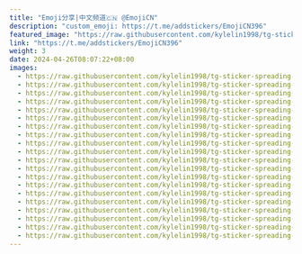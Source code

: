 ```yaml
---
title: "Emoji分享|中文频道🇨🇳 @EmojiCN"
description: "custom_emoji: https://t.me/addstickers/EmojiCN396"
featured_image: "https://raw.githubusercontent.com/kylelin1998/tg-sticker-spreading-worldwide-images/main/img/74059994-2a0a-4364-8cf8-881d92ff8773.jpg"
link: "https://t.me/addstickers/EmojiCN396"
weight: 3
date: 2024-04-26T08:07:22+08:00
images:
  - https://raw.githubusercontent.com/kylelin1998/tg-sticker-spreading-worldwide-images/main/img/74059994-2a0a-4364-8cf8-881d92ff8773.jpg
  - https://raw.githubusercontent.com/kylelin1998/tg-sticker-spreading-worldwide-images/main/img/c4079b94-1961-4019-84f5-dff77cfd6a9d.jpg
  - https://raw.githubusercontent.com/kylelin1998/tg-sticker-spreading-worldwide-images/main/img/56bcf281-9420-44ac-a223-0436ff82c1a0.jpg
  - https://raw.githubusercontent.com/kylelin1998/tg-sticker-spreading-worldwide-images/main/img/0c2219b8-76bb-46c3-b580-23b756c00875.jpg
  - https://raw.githubusercontent.com/kylelin1998/tg-sticker-spreading-worldwide-images/main/img/f70026b7-e015-4b32-a5ba-0f5da9d4099a.jpg
  - https://raw.githubusercontent.com/kylelin1998/tg-sticker-spreading-worldwide-images/main/img/61866e56-de6d-46cb-974b-4cd6868f21ac.jpg
  - https://raw.githubusercontent.com/kylelin1998/tg-sticker-spreading-worldwide-images/main/img/b6e583a2-6089-4c94-95dc-87b90d8d6d5a.jpg
  - https://raw.githubusercontent.com/kylelin1998/tg-sticker-spreading-worldwide-images/main/img/d5586741-802a-486f-b9f3-16a35df43290.jpg
  - https://raw.githubusercontent.com/kylelin1998/tg-sticker-spreading-worldwide-images/main/img/c6c3d72b-7bad-4c5b-966e-57b909675990.jpg
  - https://raw.githubusercontent.com/kylelin1998/tg-sticker-spreading-worldwide-images/main/img/e3742a9a-220a-4c64-a6b4-2200bfc4f53b.jpg
  - https://raw.githubusercontent.com/kylelin1998/tg-sticker-spreading-worldwide-images/main/img/4af7ff6b-4edc-445a-9ea5-a56792a01c32.jpg
  - https://raw.githubusercontent.com/kylelin1998/tg-sticker-spreading-worldwide-images/main/img/5c452709-73ed-4efc-9293-b16ca9dbe6fb.jpg
  - https://raw.githubusercontent.com/kylelin1998/tg-sticker-spreading-worldwide-images/main/img/3207ee25-a245-4e3c-9baf-de5814ea6b85.jpg
  - https://raw.githubusercontent.com/kylelin1998/tg-sticker-spreading-worldwide-images/main/img/84606773-f6d5-4310-ac57-21fc90682507.jpg
  - https://raw.githubusercontent.com/kylelin1998/tg-sticker-spreading-worldwide-images/main/img/23841f6c-5c28-41bf-a3ce-775406c8aef0.jpg
  - https://raw.githubusercontent.com/kylelin1998/tg-sticker-spreading-worldwide-images/main/img/389de778-8105-43dd-8e3a-a18cab3ec8a3.jpg
  - https://raw.githubusercontent.com/kylelin1998/tg-sticker-spreading-worldwide-images/main/img/fa49cdcd-5680-402a-a0ba-339a5ae824d0.jpg
  - https://raw.githubusercontent.com/kylelin1998/tg-sticker-spreading-worldwide-images/main/img/af968a7d-a01d-47fc-bbfc-4d38d9499e15.jpg
  - https://raw.githubusercontent.com/kylelin1998/tg-sticker-spreading-worldwide-images/main/img/9ce53ee8-8644-43cf-98e0-d75a8e77a939.jpg
  - https://raw.githubusercontent.com/kylelin1998/tg-sticker-spreading-worldwide-images/main/img/e77132cd-54ef-4df7-860e-09f374f0e36a.jpg
---
```

